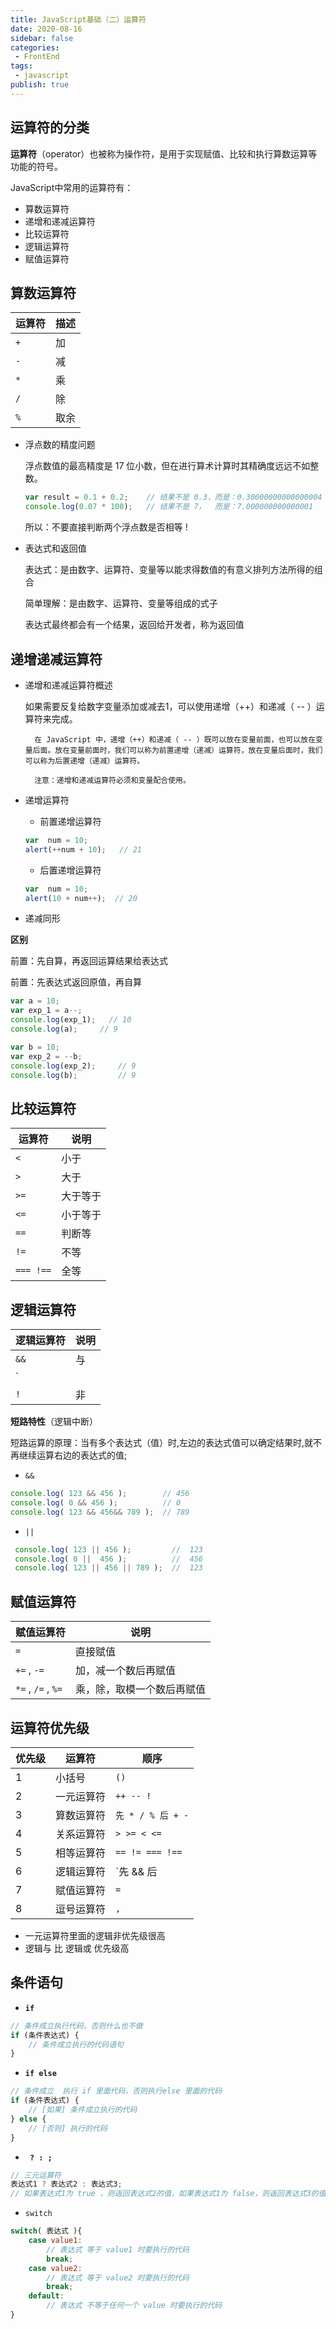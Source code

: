 ```yaml
---
title: JavaScript基础（二）运算符
date: 2020-08-16
sidebar: false
categories:
 - FrontEnd
tags:
 - javascript
publish: true
---
```




## 运算符的分类

**运算符**（operator）也被称为操作符，是用于实现赋值、比较和执行算数运算等功能的符号。

JavaScript中常用的运算符有：

-  算数运算符
-  递增和递减运算符
-  比较运算符
-  逻辑运算符
-  赋值运算符



## 算数运算符

| 运算符 | 描述 |
| ------ | ---- |
| `+`    | 加   |
| `-`    | 减   |
| `*`    | 乘   |
| `/`    | 除   |
| `%`    | 取余 |

- 浮点数的精度问题

  浮点数值的最高精度是 17 位小数，但在进行算术计算时其精确度远远不如整数。

  ```js
  var result = 0.1 + 0.2;    // 结果不是 0.3，而是：0.30000000000000004
  console.log(0.07 * 100);   // 结果不是 7，  而是：7.000000000000001
  ```

  所以：不要直接判断两个浮点数是否相等 ! 

- 表达式和返回值

  表达式：是由数字、运算符、变量等以能求得数值的有意义排列方法所得的组合

  简单理解：是由数字、运算符、变量等组成的式子

  表达式最终都会有一个结果，返回给开发者，称为返回值



## 递增递减运算符

- 递增和递减运算符概述

  如果需要反复给数字变量添加或减去1，可以使用递增（++）和递减（ -- ）运算符来完成。

    	在 JavaScript 中，递增（++）和递减（ -- ）既可以放在变量前面，也可以放在变量后面。放在变量前面时，我们可以称为前置递增（递减）运算符，放在变量后面时，我们可以称为后置递增（递减）运算符。

    	注意：递增和递减运算符必须和变量配合使用。 

- 递增运算符

  - 前置递增运算符

  ```js
  var  num = 10;
  alert(++num + 10);   // 21
  ```

  - 后置递增运算符


  ```js
  var  num = 10;
  alert(10 + num++);  // 20
  ```

- 递减同形



**区别**

前置：先自算，再返回运算结果给表达式

前置：先表达式返回原值，再自算

```js
var a = 10;
var exp_1 = a--;
console.log(exp_1);   // 10
console.log(a);		// 9

var b = 10;
var exp_2 = --b;
console.log(exp_2);		// 9
console.log(b);			// 9
```

## 比较运算符

| 运算符    | 说明     |
| --------- | -------- |
| `<`       | 小于     |
| `>`       | 大于     |
| `>=`      | 大于等于 |
| `<=`      | 小于等于 |
| `==`      | 判断等   |
| `!=`      | 不等     |
| `=== !==` | 全等     |



## 逻辑运算符

| 逻辑运算符 | 说明 |
| ---------- | ---- |
| `&&`       | 与   |
| `||`       | 或   |
| `!`        | 非   |



**短路特性**（逻辑中断）

短路运算的原理：当有多个表达式（值）时,左边的表达式值可以确定结果时,就不再继续运算右边的表达式的值;



- `&&` 

```js
console.log( 123 && 456 );        // 456
console.log( 0 && 456 );          // 0
console.log( 123 && 456&& 789 );  // 789
```

- `||`

```js
 console.log( 123 || 456 );         //  123
 console.log( 0 ||  456 );          //  456
 console.log( 123 || 456 || 789 );  //  123
```



## 赋值运算符

| 赋值运算符         | 说明                       |
| ------------------ | -------------------------- |
| `=`                | 直接赋值                   |
| `+=` , `-=`        | 加，减一个数后再赋值       |
| `*=` , `/=` , `%=` | 乘，除，取模一个数后再赋值 |

## 运算符优先级

| 优先级 | 运算符     | 顺序              |
| ------ | ---------- | ----------------- |
| 1      | 小括号     | `()`              |
| 2      | 一元运算符 | `++ -- !`         |
| 3      | 算数运算符 | `先 * / % 后 + -` |
| 4      | 关系运算符 | `> >= < <=`       |
| 5      | 相等运算符 | `== != === !==`   |
| 6      | 逻辑运算符 | `先 && 后 ||`     |
| 7      | 赋值运算符 | `=`               |
| 8      | 逗号运算符 | `,`               |

- 一元运算符里面的逻辑非优先级很高
- 逻辑与 比 逻辑或 优先级高



## 条件语句

- **`if`**

```js
// 条件成立执行代码，否则什么也不做
if (条件表达式) {
    // 条件成立执行的代码语句
}
```

- **`if else`**

```js
// 条件成立  执行 if 里面代码，否则执行else 里面的代码
if (条件表达式) {
    // [如果] 条件成立执行的代码
} else {
    // [否则] 执行的代码
}
```

- **` ? : ;`**

```js
// 三元运算符
表达式1 ? 表达式2 : 表达式3;
// 如果表达式1为 true ，则返回表达式2的值，如果表达式1为 false，则返回表达式3的值
```

- `switch`

```js
switch( 表达式 ){ 
    case value1:
        // 表达式 等于 value1 时要执行的代码
        break;
    case value2:
        // 表达式 等于 value2 时要执行的代码
        break;
    default:
        // 表达式 不等于任何一个 value 时要执行的代码
}
```



